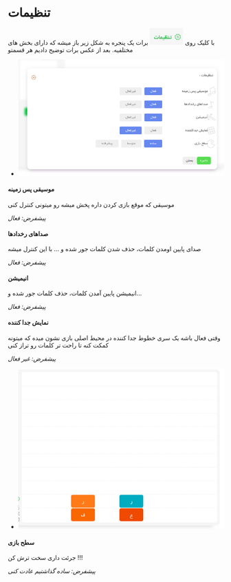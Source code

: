 # تنظیمات

با کلیک روی ![settings](../../images/enviroments/4-settings.png) برات یک پنجره به شکل زیر باز میشه که دارای بخش های مختلفیه. بعد از عکس برات توضیح دادیم هر قسمتو

-   ![settings modal](../../images/enviroments/4-settings-modal.png)

#### موسیقی پس زمینه

موسیقی که موقع بازی کردن داره پخش میشه رو میتونی کنترل کنی

_پیشفرض: فعال_

#### صداهای رخدادها

صدای پایین اومدن کلمات، حذف شدن کلمات جور شده و ... با این کنترل میشه

_پیشفرض: فعال_

#### انیمیشن

انیمیشن پایین آمدن کلمات، حذف کلمات جور شده و...

_پیشفرض: فعال_

#### نمایش جدا کننده

وقتی فعال باشه یک سری خطوط جدا کننده در محیط اصلی بازی نشون میده که میتونه کمکت کنه تا راحت تر کلمات رو تراز کنی

_پیشفرض: غیر فعال_

-   ![settings modal](../../images/enviroments/4-settings-grid.png)

#### سطح بازی

جرئت داری سخت ترش کن !!!

_پیشفرض: ساده گذاشتیم عادت کنی_
